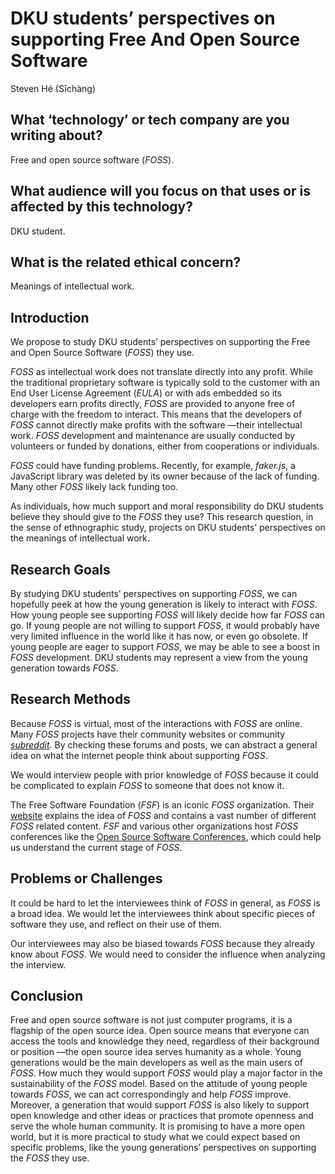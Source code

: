 <!-- Proposed Length: approximately 2 pages.  Please add or remove lines to fit your writing. -->

<!-- Working title for your project -->
# DKU students’ perspectives on supporting Free And Open Source Software

<article class="author">Steven Hé (Sīchàng)</article>

## What ‘technology’ or tech company are you writing about?
<!-- (1-3 words) -->
Free and open source software (*FOSS*).

## What audience will you focus on that uses or is affected by this technology?

DKU student.

## What is the related ethical concern?
<!-- (1-3 words) -->
Meanings of intellectual work.

## Introduction
<!-- (the what): 
the proposal should begin with an overview of the topic you will investigate -->
We propose to study DKU students’ perspectives
on supporting the Free and Open Source Software (*FOSS*) they use.

*FOSS* as intellectual work does not translate directly into any profit.
While the traditional proprietary software is typically sold to the customer
with an End User License Agreement (*EULA*)
or with ads embedded
so its developers earn profits directly,
*FOSS* are provided to anyone free of charge with the freedom to interact.
This means that the developers of *FOSS* cannot directly make profits with the software
—their intellectual work.
*FOSS* development and maintenance are usually conducted
by volunteers or funded by donations,
either from cooperations or individuals.

*FOSS* could have funding problems.
Recently, for example, *faker.js*,
a JavaScript library was deleted by its owner because of the lack of funding.
Many other *FOSS* likely lack funding too.
<!-- and include a research statement or question that is clear, focused and doable.
It should cover the technology, the audience, and the ethical concern listed above.
You should let your reader know in the introduction that this is an ethnographic study. -->
As individuals,
how much support and moral responsibility do DKU students believe
they should give to the *FOSS* they use?
This research question,
in the sense of ethnographic study,
projects on DKU students’ perspectives on the meanings of intellectual work.

## Research Goals
<!-- what motivates you to do this research. 
Why did you choose this overarching topic and/or subtopics? ______________________________________________________________________________ -->
By studying DKU students’ perspectives on supporting *FOSS*,
we can hopefully peek at how the young generation is likely to interact with *FOSS*.
How young people see supporting *FOSS* will likely decide how far *FOSS* can go.
If young people are not willing to support *FOSS*,
it would probably have very limited influence in the world like it has now,
or even go obsolete.
If young people are eager to support *FOSS*,
we may be able to see a boost in *FOSS* development.
DKU students may represent a view from the young generation towards *FOSS*.

## Research Methods
<!-- describe the type of literature research you think will be most useful
(e.g. company webpages, scholarly articles, etc.) -->
Because *FOSS* is virtual,
most of the interactions with *FOSS* are online.
Many *FOSS* projects have their community websites
or community [*subreddit*](https://www.reddit.com/r/opensource/).
By checking these forums and posts,
we can abstract a general idea on
what the internet people think about supporting *FOSS*.
<!-- the types of people you may interview -->
We would interview people with prior knowledge of *FOSS*
because it could be complicated to explain *FOSS* to someone that does not know it.
<!-- and a possible site you could visit (virtual or physical)
to help you understand your topic. -->
The Free Software Foundation (*FSF*) is an iconic *FOSS* organization.
Their [website](https://www.fsf.org)
explains the idea of *FOSS* and
contains a vast number of different *FOSS* related content.
*FSF* and various other organizations host *FOSS* conferences
like the [Open Source Software Conferences](https://conferenceindex.org/conferences),
which could help us understand the current stage of *FOSS*.

## Problems or Challenges
<!-- briefly address the possible problems or challenges
that may arise while you do this research and how you might deal with them. -->
It could be hard to let the interviewees think of *FOSS* in general,
as *FOSS* is a broad idea.
We would let the interviewees think about specific pieces of software they use,
and reflect on their use of them.

Our interviewees may also be biased towards *FOSS*
because they already know about *FOSS*.
We would need to consider the influence when analyzing the interview.

## Conclusion
<!-- (the ”so what?”)
Why is your research important and how does it relate to larger social and ethical issues
(e.g. reliability of information, politics, privacy, or identity)?  -->
Free and open source software is not just computer programs,
it is a flagship of the open source idea.
Open source means that everyone can access the tools and knowledge they need,
regardless of their background or position
—the open source idea serves humanity as a whole.
Young generations would be the main developers as well as the main users of *FOSS*.
How much they would support *FOSS* would play a major factor
in the sustainability of the *FOSS* model.
Based on the attitude of young people towards *FOSS*,
we can act correspondingly and help *FOSS* improve.
Moreover, a generation that would support *FOSS* is also likely to support
open knowledge and other ideas or practices that
promote openness and serve the whole human community.
It is promising to have a more open world,
but it is more practical to study what we could expect
based on specific problems,
like the young generations’ perspectives on supporting the *FOSS* they use.
